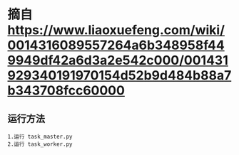 # 摘自 https://www.liaoxuefeng.com/wiki/0014316089557264a6b348958f449949df42a6d3a2e542c000/001431929340191970154d52b9d484b88a7b343708fcc60000

## 运行方法

```
1.运行 task_master.py
2.运行 task_worker.py
```
